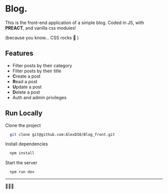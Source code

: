 # Blog.

This is the front-end application of a simple blog.
Coded in JS, with **PREACT**, and vanilla css modules!

(because you know... CSS rocks 🎨 )

## Features

-   Filter posts by their category
-   Filter posts by their title
-   **C**reate a post
-   **R**ead a post
-   **U**pdate a post
-   **D**elete a post
-   Auth and admin privileges

## Run Locally

Clone the project

```bash
  git clone git@github.com:AlexD38/Blog_front.git
```

Install dependencies

```bash
  npm install
```

Start the server

```bash
  npm run dev
```

---

🚀🚀🚀
